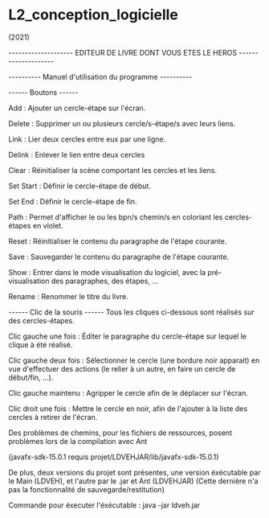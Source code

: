 # L2_conception_logicielle
(2021)

-------------------- EDITEUR DE LIVRE DONT VOUS ETES LE HEROS -------------------- 

---------- Manuel d'utilisation du programme ----------

------ Boutons ------

Add : Ajouter un cercle-étape sur l'écran.

Delete : Supprimer un ou plusieurs cercle/s-étape/s avec leurs liens.

Link : Lier deux cercles entre eux par une ligne.

Delink : Enlever le lien entre deux cercles

Clear : Réinitialiser la scène comportant les cercles et les liens.

Set Start : Définir le cercle-étape de début.

Set End : Définir le cercle-étape de fin.

Path : Permet d'afficher le ou les bpn/s chemin/s en coloriant les cercles-étapes en violet.

Reset : Réinitialiser le contenu du paragraphe de l'étape courante.

Save : Sauvegarder le contenu du paragraphe de l'étape courante.

Show : Entrer dans le mode visualisation du logiciel, avec la pré-visualisation des paragraphes, des étapes, ...

Rename : Renommer le titre du livre.

------ Clic de la souris ------
Tous les cliques ci-dessous sont réalisés sur des cercles-étapes.

Clic gauche une fois : Éditer le paragraphe du cercle-étape sur lequel le clique à été réalisé.

Clic gauche deux fois : Sélectionner le cercle (une bordure noir apparait) en vue d'effectuer des actions (le relier à un autre, en faire un cercle de début/fin, ...).

Clic gauche maintenu : Agripper le cercle afin de le déplacer sur l'écran.

Clic droit une fois : Mettre le cercle en noir, afin de l'ajouter à la liste des cercles à retirer de l'écran.



Des problèmes de chemins, pour les fichiers de ressources, posent problèmes lors de la compilation avec Ant

(javafx-sdk-15.0.1 requis projet/LDVEHJAR/lib/javafx-sdk-15.0.1)

De plus, deux versions du projet sont présentes, une version éxécutable par le Main (LDVEH), et l'autre par le .jar et Ant (LDVEHJAR) (Cette dernière n'a pas la fonctionnalité de sauvegarde/restitution)


Commande pour éxecuter l'éxécutable : java -jar ldveh.jar 
